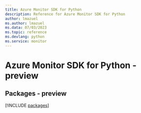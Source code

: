 ```yaml
---
title: Azure Monitor SDK for Python
description: Reference for Azure Monitor SDK for Python
author: lmazuel
ms.author: lmazuel
ms.data: 07/03/2023
ms.topic: reference
ms.devlang: python
ms.service: monitor
---
```

# Azure Monitor SDK for Python - preview
## Packages - preview
[!INCLUDE [packages](monitor-index.md)]